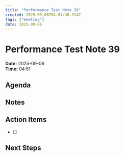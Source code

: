```yaml
---
title: "Performance Test Note 39"
created: 2025-09-06T04:51:30.914Z
tags: ["meeting"]
date: 2025-09-06
---
```


# Performance Test Note 39

**Date:** 2025-09-06  
**Time:** 04:51  

## Agenda


## Notes


## Action Items
- [ ] 

## Next Steps
